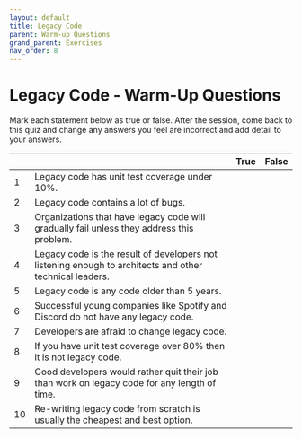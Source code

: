 ```yaml
---
layout: default
title: Legacy Code
parent: Warm-up Questions
grand_parent: Exercises
nav_order: 8
---
```


# Legacy Code - Warm-Up Questions

Mark each statement below as true or false. After the session, come back to this quiz and change any answers you feel are incorrect and add detail to your answers.

|   |                                                                                                                           |True|False|
|---|---------------------------------------------------------------------------------------------------------------------------|----|-----|
|  1| Legacy code has unit test coverage under 10%.                             |    |     |
|  2| Legacy code contains a lot of bugs.                                                    |    |     |
|  3| Organizations that have legacy code will gradually fail unless they address this problem.     |    |     |
|  4| Legacy code is the result of developers not listening enough to architects and other technical leaders.                |    |     |
|  5| Legacy code is any code older than 5 years.                                                                     |    |     |
|  6| Successful young companies like Spotify and Discord do not have any legacy code.                           |    |     |
|  7| Developers are afraid to change legacy code.                                                   |    |     |
|  8| If you have unit test coverage over 80% then it is not legacy code.                                        |    |     |
|  9| Good developers would rather quit their job than work on legacy code for any length of time.                             |    |     |
| 10| Re-writing legacy code from scratch is usually the cheapest and best option.       |    |     |
                         


